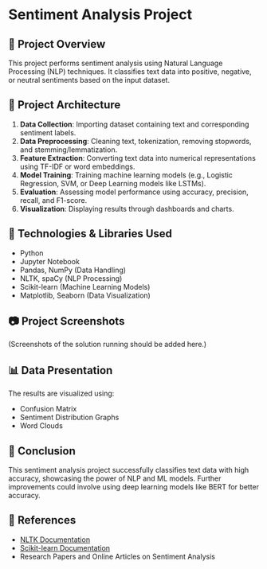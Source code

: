 # Sentiment Analysis Project

## 📌 Project Overview
This project performs sentiment analysis using Natural Language Processing (NLP) techniques. It classifies text data into positive, negative, or neutral sentiments based on the input dataset.

## 📂 Project Architecture
1. **Data Collection**: Importing dataset containing text and corresponding sentiment labels.
2. **Data Preprocessing**: Cleaning text, tokenization, removing stopwords, and stemming/lemmatization.
3. **Feature Extraction**: Converting text data into numerical representations using TF-IDF or word embeddings.
4. **Model Training**: Training machine learning models (e.g., Logistic Regression, SVM, or Deep Learning models like LSTMs).
5. **Evaluation**: Assessing model performance using accuracy, precision, recall, and F1-score.
6. **Visualization**: Displaying results through dashboards and charts.

## 📌 Technologies & Libraries Used
- Python
- Jupyter Notebook
- Pandas, NumPy (Data Handling)
- NLTK, spaCy (NLP Processing)
- Scikit-learn (Machine Learning Models)
- Matplotlib, Seaborn (Data Visualization)

## 📷 Project Screenshots
(Screenshots of the solution running should be added here.)

## 📊 Data Presentation
The results are visualized using:
- Confusion Matrix
- Sentiment Distribution Graphs
- Word Clouds

## 🎯 Conclusion
This sentiment analysis project successfully classifies text data with high accuracy, showcasing the power of NLP and ML models. Further improvements could involve using deep learning models like BERT for better accuracy.

## 📝 References
- [NLTK Documentation](https://www.nltk.org/)
- [Scikit-learn Documentation](https://scikit-learn.org/)
- Research Papers and Online Articles on Sentiment Analysis

